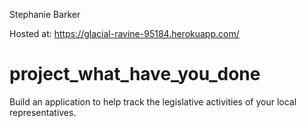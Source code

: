 Stephanie Barker

Hosted at: https://glacial-ravine-95184.herokuapp.com/

# project_what_have_you_done
Build an application to help track the legislative activities of your local representatives.
